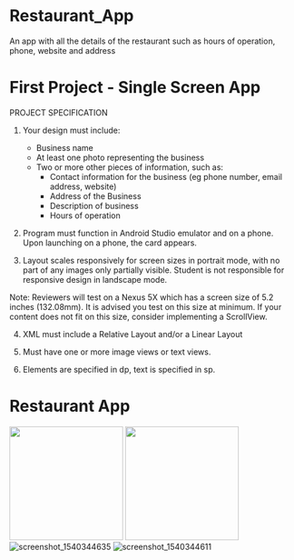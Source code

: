 # Restaurant_App
An app with all the details of the restaurant such as hours of operation, phone, website and address

# First Project - Single Screen App

PROJECT SPECIFICATION

1. Your design must include:
     - Business name
     - At least one photo representing the business
     - Two or more other pieces of information, such as:
          - Contact information for the business (eg phone number, email address, website)
          - Address of the Business
          - Description of business
          - Hours of operation


2. Program must function in Android Studio emulator and on a phone. Upon launching on a phone, the card appears.


3. Layout scales responsively for screen sizes in portrait mode, with no part of any images only partially visible. Student is not responsible for responsive design in landscape mode.


Note: Reviewers will test on a Nexus 5X which has a screen size of 5.2 inches (132.08mm). It is advised you test on this size at minimum. If your content does not fit on this size, consider implementing a ScrollView.


4. XML must include a Relative Layout and/or a Linear Layout


5. Must have one or more image views or text views.


6. Elements are specified in dp, text is specified in sp.



# Restaurant App

<img src="https://user-images.githubusercontent.com/38148871/47400573-bbca2780-d70b-11e8-8767-0834a2b0c5ba.png" width = 200>       <img src="https://user-images.githubusercontent.com/38148871/47400582-c5538f80-d70b-11e8-8d34-2c0982994a15.png" width = 200>    ![screenshot_1540344635](https://user-images.githubusercontent.com/38148871/47400591-cd133400-d70b-11e8-850c-65ee28359a6b.png)   ![screenshot_1540344611](https://user-images.githubusercontent.com/38148871/47400598-d6040580-d70b-11e8-895e-7daf55888aec.png)

